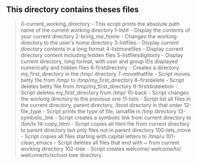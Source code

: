 ## This directory contains theses files

> 0-current_working_directory - This script prints the absolute path name of the current working directory
> 1-listit - Display the contents of your current directory
> 2-bring_me_home - Changes the working directory to the user's home directory
> 3-listfiles - Display current directory contents in a long format
> 4-listmorefiles - Display current directory content including hidden files
> 5-listfilesdigitonly - Display current directory, long format, with user and group IDs displayed numerically and hidden files
> 6-firstdirectory - Creates a directory my_first_directory in the /tmp/ directory
> 7-movethatfile - Script moves betty file from /tmp/ to /tmp/my_first_directory
> 8-firstdelete - Script deletes betty file from /tmp/my_first_directory
> 9-firstdirdeletion - Script deletes my_first_directory from /tmp/
> 10-back - Script changes the working directory to the previous one
> 11-lists - Script list all files in the current directory, parent directory, /boot directory in that order
> 12-file_type - Script prints the type of file, iamafile in /tmp directory
> 13-symbolic_link - Script creates a symbolic link from current directory to /bin/ls
> 14-copy_html - Script copies all html file from current directory to parent directory but pnly files not in parent directory
> 100-lets_move - Script copies all files starting with capital letters to /tmp/u
> 101-clean_emacs - Script deletes all files that end with ~ from current working directory
> 102-tree - Script creates welcome/ welcome/to/ welcome/to/school tree directory
